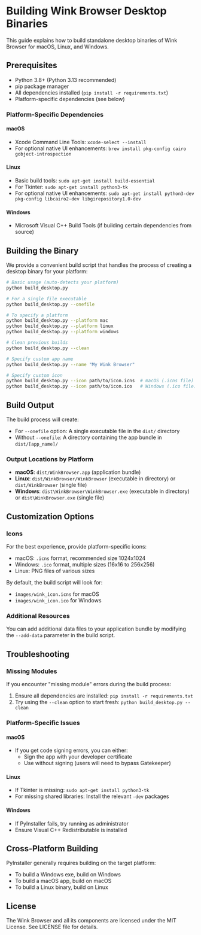 # Building Wink Browser Desktop Binaries

This guide explains how to build standalone desktop binaries of Wink Browser for macOS, Linux, and Windows.

## Prerequisites

- Python 3.8+ (Python 3.13 recommended)
- pip package manager
- All dependencies installed (`pip install -r requirements.txt`)
- Platform-specific dependencies (see below)

### Platform-Specific Dependencies

#### macOS
- Xcode Command Line Tools: `xcode-select --install`
- For optional native UI enhancements: `brew install pkg-config cairo gobject-introspection`

#### Linux
- Basic build tools: `sudo apt-get install build-essential`
- For Tkinter: `sudo apt-get install python3-tk`
- For optional native UI enhancements: `sudo apt-get install python3-dev pkg-config libcairo2-dev libgirepository1.0-dev`

#### Windows
- Microsoft Visual C++ Build Tools (if building certain dependencies from source)

## Building the Binary

We provide a convenient build script that handles the process of creating a desktop binary for your platform:

```bash
# Basic usage (auto-detects your platform)
python build_desktop.py

# For a single file executable
python build_desktop.py --onefile

# To specify a platform
python build_desktop.py --platform mac
python build_desktop.py --platform linux
python build_desktop.py --platform windows

# Clean previous builds
python build_desktop.py --clean

# Specify custom app name
python build_desktop.py --name "My Wink Browser"

# Specify custom icon
python build_desktop.py --icon path/to/icon.icns  # macOS (.icns file)
python build_desktop.py --icon path/to/icon.ico   # Windows (.ico file)
```

## Build Output

The build process will create:

- For `--onefile` option: A single executable file in the `dist/` directory
- Without `--onefile`: A directory containing the app bundle in `dist/[app_name]/`

### Output Locations by Platform

- **macOS**: `dist/WinkBrowser.app` (application bundle)
- **Linux**: `dist/WinkBrowser/WinkBrowser` (executable in directory) or `dist/WinkBrowser` (single file)
- **Windows**: `dist\WinkBrowser\WinkBrowser.exe` (executable in directory) or `dist\WinkBrowser.exe` (single file)

## Customization Options

### Icons

For the best experience, provide platform-specific icons:

- macOS: `.icns` format, recommended size 1024x1024
- Windows: `.ico` format, multiple sizes (16x16 to 256x256)
- Linux: PNG files of various sizes

By default, the build script will look for:
- `images/wink_icon.icns` for macOS
- `images/wink_icon.ico` for Windows

### Additional Resources

You can add additional data files to your application bundle by modifying the `--add-data` parameter in the build script.

## Troubleshooting

### Missing Modules

If you encounter "missing module" errors during the build process:

1. Ensure all dependencies are installed: `pip install -r requirements.txt`
2. Try using the `--clean` option to start fresh: `python build_desktop.py --clean`

### Platform-Specific Issues

#### macOS

- If you get code signing errors, you can either:
  - Sign the app with your developer certificate
  - Use without signing (users will need to bypass Gatekeeper)

#### Linux

- If Tkinter is missing: `sudo apt-get install python3-tk`
- For missing shared libraries: Install the relevant `-dev` packages

#### Windows

- If PyInstaller fails, try running as administrator
- Ensure Visual C++ Redistributable is installed

## Cross-Platform Building

PyInstaller generally requires building on the target platform:
- To build a Windows exe, build on Windows
- To build a macOS app, build on macOS
- To build a Linux binary, build on Linux

## License

The Wink Browser and all its components are licensed under the MIT License. See LICENSE file for details. 